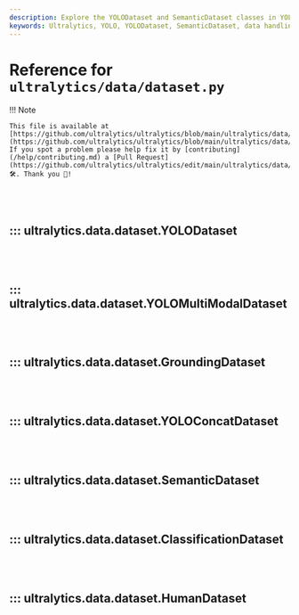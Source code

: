 ```yaml
---
description: Explore the YOLODataset and SemanticDataset classes in YOLO data. Learn how to efficiently handle and manipulate your data with Ultralytics.
keywords: Ultralytics, YOLO, YOLODataset, SemanticDataset, data handling, data manipulation
---
```


# Reference for `ultralytics/data/dataset.py`

!!! Note

    This file is available at [https://github.com/ultralytics/ultralytics/blob/main/ultralytics/data/dataset.py](https://github.com/ultralytics/ultralytics/blob/main/ultralytics/data/dataset.py). If you spot a problem please help fix it by [contributing](/help/contributing.md) a [Pull Request](https://github.com/ultralytics/ultralytics/edit/main/ultralytics/data/dataset.py) 🛠️. Thank you 🙏!

<br><br>

## ::: ultralytics.data.dataset.YOLODataset

<br><br>

## ::: ultralytics.data.dataset.YOLOMultiModalDataset

<br><br>

## ::: ultralytics.data.dataset.GroundingDataset

<br><br>

## ::: ultralytics.data.dataset.YOLOConcatDataset

<br><br>

## ::: ultralytics.data.dataset.SemanticDataset

<br><br>

## ::: ultralytics.data.dataset.ClassificationDataset

<br><br>

## ::: ultralytics.data.dataset.HumanDataset

<br><br>
